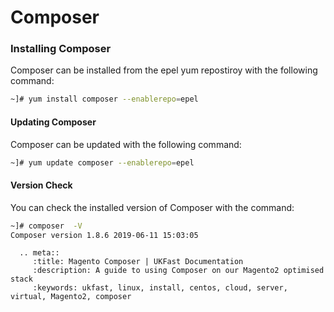 # Composer

### Installing Composer
Composer can be installed from the epel yum repostiroy with the following command:

```bash
~]# yum install composer --enablerepo=epel
```

#### Updating Composer
Composer can be updated with the following command:

```bash
~]# yum update composer --enablerepo=epel
```

#### Version Check
You can check the installed version of Composer with the command:
```bash
~]# composer  -V
Composer version 1.8.6 2019-06-11 15:03:05
```

```eval_rst
  .. meta::
     :title: Magento Composer | UKFast Documentation
     :description: A guide to using Composer on our Magento2 optimised stack
     :keywords: ukfast, linux, install, centos, cloud, server, virtual, Magento2, composer

